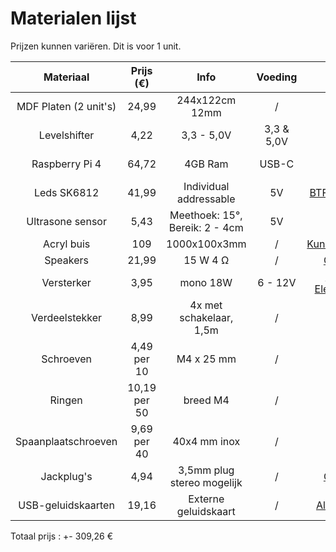 # Materialen lijst

Prijzen kunnen variëren. Dit is voor 1 unit.

| Materiaal | Prijs (€) | Info | Voeding | URL | Datasheet |
| :---: | :---: | :---: | :---: | :---: | :---: |
| MDF Platen (2 unit's) | 24,99 | 244x122cm 12mm | / | [Hubo](https://www.hubo.be/nl/p/mdf-plaat-244x122-cm-12mm/81042/) | / |
| Levelshifter | 4,22 | 3,3 - 5,0V | 3,3 & 5,0V | [Kiwi](https://www.kiwi-electronics.com/nl/sparkfun-logic-level-converter-bi-directional-3154?country=BE&gad_source=1) | [BSS138](chrome-extension://efaidnbmnnnibpcajpcglclefindmkaj/https://cdn.sparkfun.com/datasheets/BreakoutBoards/BSS138.pdf) |
| Raspberry Pi 4 | 64,72 | 4GB Ram | USB-C | [Kiwi](https://www.kiwi-electronics.com/nl/raspberry-pi-4-model-b-4gb-4268?country=BE&gad_source=1) | [Pi instellen](https://projects.raspberrypi.org/nl-NL/projects/raspberry-pi-setting-up) |
| Leds SK6812 | 41,99 | Individual addressable | 5V | [BTF-Lighting](https://www.btf-lighting.com/products/1-sk6812-rgbw-4-in-1-pixels-individual-addressable-led-strip-dc5v?variant=46031799386338) | [SK6812](https://cdn-shop.adafruit.com/product-files/1138/SK6812+LED+datasheet+.pdf) |
| Ultrasone sensor | 5,43 | Meethoek: 15°, Bereik: 2 - 4cm | 5V | [Kiwi](https://www.kiwi-electronics.com/nl/ultrasoon-sensor-hc-sr04-2592?country=BE&gad_source=1) | [SF-SEN-15569](chrome-extension://efaidnbmnnnibpcajpcglclefindmkaj/https://cdn.sparkfun.com/datasheets/Sensors/Proximity/HCSR04.pdf) |
| Acryl buis | 109 | 1000x100x3mm | / | [Kunststofshop](https://www.kunststofshop.nl/acrylaat-plexiglas/acrylaat-buizen/melkwit-opaal/acrylaat-buis-opaal-1000x100x3mm-1000x100x3mm/a-3806-20000036) | / |
| Speakers | 21,99 | 15 W 4 Ω | / | [Conrad](https://www.conrad.nl/nl/p/visaton-fr-9-15-4-ohm-5-9-inch-15-cm-breedband-luidspreker-15-w-4-ovaal-305270.html) | [Visaton](chrome-extension://efaidnbmnnnibpcajpcglclefindmkaj/https://asset.conrad.com/media10/add/160267/c1/-/de/000305270DS01/datablad-305270-visaton-fr-915-4-ohm-59-inch-15-cm-breedband-luidspreker-15-w-4-ovaal.pdf) |
| Versterker | 3,95 | mono 18W | 6 - 12V | [Hobby Electronica](https://www.hobbyelectronica.nl/product/audio-versterker-module-tda2030a/) | / |
| Verdeelstekker | 8,99 | 4x met schakelaar, 1,5m | / | [Hubo](https://www.hubo.be/nl/p/profile-stekkerdoos-4x-met-schakelaar-kabel-1-5m-wit/10063/) | / |
| Schroeven | 4,49 per 10 | M4 x 25 mm | / | [Brico](https://www.brico.be/nl/ijzerwaren/technische-bevestigingsmaterialen/bouten/slotbouten/sencys-verzonken-kop-bout-roestvrij-staal-m4-x-25-mm-10-stuks/5367472) | / |
| Ringen | 10,19 per 50 | breed M4 | / | [Brico](https://www.brico.be/nl/ijzerwaren/technische-bevestigingsmaterialen/ringen-bussen/sluitringen/sencys-carrosseriering-breed-m4-50-st/5368790) | / |
| Spaanplaatschroeven | 9,69 per 40 | 40x4 mm inox | / | [Hubo](https://www.hubo.be/nl/p/sam-spaanplaatschroeven-pz2-40x4-mm-inox-40-stuks/209609/) | / |
| Jackplug's |  4,94 | 3,5mm plug stereo mogelijk | / | [Conrad](https://www.conrad.be/nl/p/voltcraft-xl-ac35sw-jackplug-3-5-mm-jackplug-male-3-5-mm-open-kabeleinde-stereo-aantal-polen-3-inhoud-1-stuk-s-491762.html?refresh=true) | / |
| USB-geluidskaarten | 19,16 | Externe geluidskaart | / | [AlleKabels](https://www.allekabels.be/delock/6335/4398057/delock-externe-usb-soundkarte-mit-usb-a-stecker-auf-2-x-35-mm-klinkenbuch.html?mc=nl-be&gad_source=1&gclid=Cj0KCQjwhMq-BhCFARIsAGvo0KfawZiw0aBHh6gZdGKgoc_lwPKSa9NmpS5epDACAZDRU02eevdK-TsaApHwEALw_wcB) | / |
Totaal prijs : +- 309,26 €
